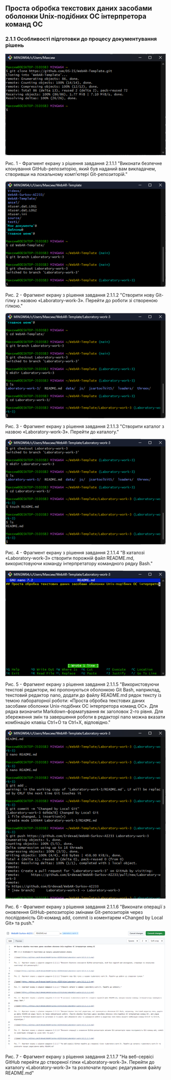 ## Проста обробка текстових даних засобами оболонки Unix-подібних ОС інтерпретора команд ОС

### 2.1.1 Особливості підготовки до процесу документування рішень

![image](https://github.com/Erdexad/WebAR-Surkov-AI233/blob/Laboratory-work-3/2.1.1.1.png)

Рис. 1 - Фрагмент екрану з рішення завдання 2.1.1.1 "Виконати безпечне клонування GitHub-репозиторію, який був наданий вам викладачем, створивши на локальному комп’ютері Git-репозиторій."

![image](https://github.com/Erdexad/WebAR-Surkov-AI233/blob/Laboratory-work-3/2.1.1.2.png)

Рис. 2 - Фрагмент екрану з рішення завдання 2.1.1.2 "Створити нову Git-гілку з назвою «Laboratory-work-3». Перейти до роботи зі створеною гілкою."

![image](https://github.com/Erdexad/WebAR-Surkov-AI233/blob/Laboratory-work-3/2.1.1.3.png)

Рис. 3 - Фрагмент екрану з рішення завдання 2.1.1.3 "Створити каталог з назвою «Laboratory-work-3». Перейти до каталогу."

![image](https://github.com/Erdexad/WebAR-Surkov-AI233/blob/Laboratory-work-3/2.1.1.4.png)

Рис. 4 - Фрагмент екрану з рішення завдання 2.1.1.4 "В каталозі «Laboratory-work-3» створити порожній файл README.md, використовуючи команду інтерпретатору командного рядку Bash."

![image](https://github.com/Erdexad/WebAR-Surkov-AI233/blob/Laboratory-work-3/2.1.1.5.png)

Рис. 5 - Фрагмент екрану з рішення завдання 2.1.1.5 "Використовуючи текстові редактори, які пропонуються оболонкою Git Bash, наприклад, текстовий редактор nano, додати до файлу README.md рядок тексту із темою лабораторної роботи: «Проста обробка текстових даних засобами оболонки Unix-подібних ОС інтерпретора команд ОС». Для рядка визначити Markdown-форматування як заголовок 2-го рівня. Для збереження змін та завершення роботи в редакторі nano можна вказати комбінацію клавіш Ctrl+O та Ctrl+X, відповідно."

![image](https://github.com/Erdexad/WebAR-Surkov-AI233/blob/Laboratory-work-3/2.1.1.6.png)

Рис. 6 - Фрагмент екрану з рішення завдання 2.1.1.6 "Виконати операції з оновлення GitHub-репозиторію змінами Git-репозиторія через послідовність Git-команд add, commit із коментарем «Changed by Local Git» та push."

![image](https://github.com/Erdexad/WebAR-Surkov-AI233/blob/Laboratory-work-3/2.1.1.8.png)

Рис. 7 - Фрагмент екрану з рішення завдання 2.1.1.7 "На веб-сервісі GitHub перейти до створеної гілки «Laboratory-work-3». Перейти до каталогу «Laboratory-work-3» та розпочати процес редагування файлу README.md"
